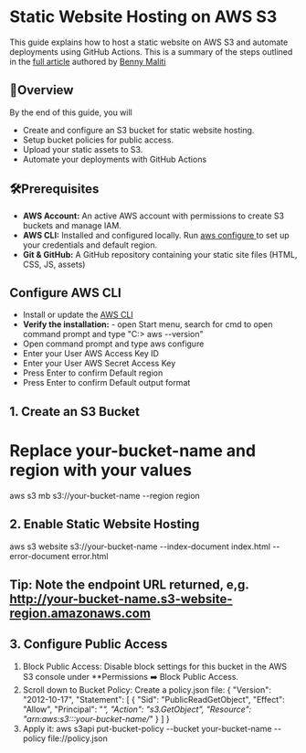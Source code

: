 # Static Website Hosting on AWS S3
This guide explains how to host a static website on AWS S3 and automate deployments using GitHub Actions. This is a summary of the steps outlined in the [full article](https://benmaliti.medium.com/static-website-hosting-on-aws-s3-077f966dbb33) authored by [Benny Maliti](https://www.linkedin.com/in/bennymaliti/)

## 🚀Overview
By the end of this guide, you will
- Create and configure an S3 bucket for static website hosting.
- Setup bucket policies for public access.
- Upload your static assets to S3.
- Automate your deployments with GitHub Actions

## 🛠️Prerequisites
- **AWS Account:** An active AWS account with permissions to create S3 buckets and manage IAM.
- **AWS CLI:** Installed and configured locally. Run <ins> aws configure </ins> to set up your credentials and default region.
- **Git & GitHub:** A GitHub repository containing your static site files (HTML, CSS, JS, assets)

## Configure AWS CLI
- Install or update the [AWS CLI](https://awscli.amazonaws.com/AWSCLIV2.msi)
- **Verify the installation:** - open Start menu, search for cmd to open command prompt and type "C:\> aws --version"
- Open command prompt and type aws configure
- Enter your User AWS Access Key ID
- Enter your User AWS Secret Access Key
- Press Enter to confirm Default region
- Press Enter to confirm Default output format

## 1. Create an S3 Bucket
# Replace your-bucket-name and region with your values
aws s3 mb s3://your-bucket-name --region region

## 2. Enable Static Website Hosting
aws s3 website s3://your-bucket-name --index-document index.html --error-document error.html

## Tip: **Note the endpoint URL returned, e,g.** http://your-bucket-name.s3-website-region.amazonaws.com

## 3. Configure Public Access
1. Block Public Access: Disable block settings for this bucket in the AWS S3 console under **Permissions ➡️ Block Public Access.
2. Scroll down to Bucket Policy: Create a policy.json file:
{
  "Version": "2012-10-17",
  "Statement": [
    {
       "Sid": "PublicReadGetObject",
       "Effect": "Allow",
       "Principal": "*",
       "Action": "s3.GetObject",
       "Resource": "arn:aws:s3:::your-bucket-name/*"
     }
   ]
}
3. Apply it:
aws s3api put-bucket-policy --bucket your-bucket-name --policy file://policy.json


